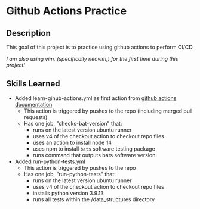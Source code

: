 # Github Actions Practice

## Description

This goal of this project is to practice using github actions to perform CI/CD.

_I am also using vim, (specifically neovim,) for the first time during this project!_

## Skills Learned

- Added learn-gihub-actions.yml as first action from [github actions documentation]("https://docs.github.com/en/actions/learn-github-actions/understanding-github-actions")
  - This action is triggered by pushes to the repo (including merged pull requests)
  - Has one job, "checks-bat-version" that:
    - runs on the latest version ubuntu runner
    - uses v4 of the checkout action to checkout repo files
    - uses an action to install node 14
    - uses npm to install `bats` software testing package
    - runs command that outputs bats software version
- Added run-python-tests.yml
  - This action is triggered by pushes to the repo
  - Has one job, "run-python-tests" that:
    - runs on the latest version ubuntu runner
    - uses v4 of the checkout action to checkout repo files
    - installs python version 3.9.13
    - runs all tests within the /data_structures directory
